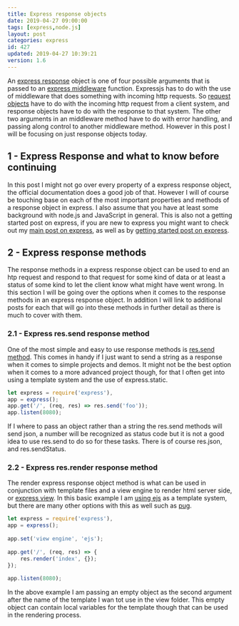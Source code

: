```yaml
---
title: Express response objects
date: 2019-04-27 09:00:00
tags: [express,node.js]
layout: post
categories: express
id: 427
updated: 2019-04-27 10:39:21
version: 1.6
---
```


An [express response](https://expressjs.com/en/api.html#res) object is one of four possible arguments that is passed to an [express middleware](/2018/06/25/express-middleware/) function. Expressjs has to do with the use of middleware that does something with incoming http requests. So [request objects](/2018/05/26/express-request-objects) have to do with the incoming http request from a client system, and response objects have to do with the response to that system. The other two arguments in an middleware method have to do with error handling, and passing along control to another middleware method. However in this post I will be focusing on just response objects today.

<!-- more -->

## 1 - Express Response and what to know before continuing

In this post I might not go over every property of a express response object, the official documentation does a good job of that. However I will of course be touching base on each of the most important properties and methods of a response object in express. I also assume that you have at least some background with node.js and JavaScript in general. This is also not a getting started post on express, if you are new to express you might want to check out my [main post on express](/2018/06/12/express), as well as by [getting started post on express](/2018/05/21/express-getting-started/).

## 2 - Express response methods

The response methods in a express response object can be used to end an htp request and respond to that request for some kind of data or at least a status of some kind to let the client know what might have went wrong. In this section I will be going over the options when it comes to the response methods in an express response object. In addition I will link to additional posts for each that will go into these methods in further detail as there is much to cover with them.

### 2.1 - Express res.send response method

One of the most simple and easy to use response methods is [res.send method](/2019/04/23/express-send). This comes in handy if I just want to send a string as a response when it comes to simple projects and demos. It might not be the best option when it comes to a more advanced project though, for that I often get into using a template system and the use of express.static.

```js
let express = require('express'),
app = express();
app.get('/', (req, res) => res.send('foo'));
app.listen(8080);
```

If I where to pass an object rather than a string the res.send methods will send json, a number will be recognized as status code but it is not a good idea to use res.send to do so for these tasks. There is of course res.json, and res.sendStatus.

### 2.2 - Express res.render response method

The render express response object method is what can be used in conjunction with template files and a view engine to render html server side, or [express view](/2019/04/25). In this basic example I am [using ejs](/2018/05/25/express-rendering-with-ejs) as a template system, but there are many other options with this as well such as [pug](/2019/04/16/express-pug/).

```js
let express = require('express'),
app = express();
 
app.set('view engine', 'ejs');
 
app.get('/', (req, res) => {
    res.render('index', {});
});
 
app.listen(8080);
```

In the above example I am passing an empty object as the second argument after the name of the template I wan tot use in the view folder. This empty object can contain local variables for the template though that can be used in the rendering process.